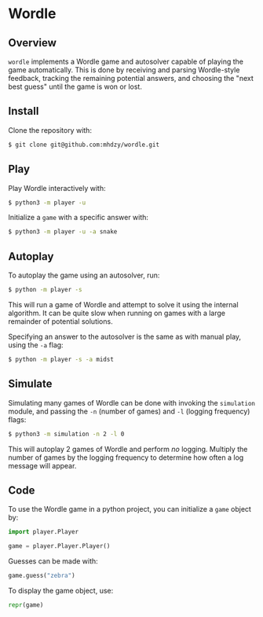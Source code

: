 # Wordle

## Overview
`wordle` implements a Wordle game and autosolver capable of playing the game automatically. This is done by receiving and parsing Wordle-style feedback, tracking the remaining potential answers, and choosing the "next best guess" until the game is won or lost.

## Install
Clone the repository with:

```sh
$ git clone git@github.com:mhdzy/wordle.git
```

## Play

Play Wordle interactively with:

```sh
$ python3 -m player -u
```



Initialize a `game` with a specific answer with:

```sh
$ python3 -m player -u -a snake
```

## Autoplay
To autoplay the game using an autosolver, run:

```sh
$ python -m player -s
```

This will run a game of Wordle and attempt to solve it using the internal algorithm. It can be quite slow when running on games with a large remainder of potential solutions.

Specifying an answer to the autosolver is the same as with manual play, using the `-a` flag:

```sh
$ python -m player -s -a midst
```

## Simulate
Simulating many games of Wordle can be done with invoking the `simulation` module, and passing the `-n` (number of games) and `-l` (logging frequency) flags:

```sh
$ python3 -m simulation -n 2 -l 0
```
This will autoplay 2 games of Wordle and perform *no* logging. Multiply the 
number of games by the logging frequency to determine how often a log message will appear.

## Code

To use the Wordle game in a python project, you can initialize a `game` object by:

```py
import player.Player

game = player.Player.Player()
```

Guesses can be made with:

```py
game.guess("zebra")
```

To display the game object, use:

```py
repr(game)
```